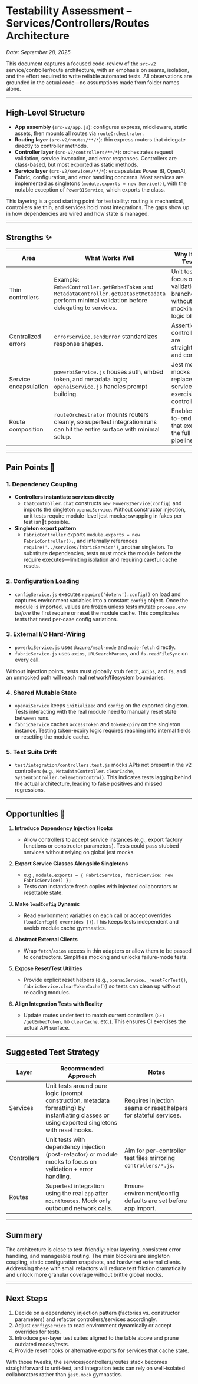 # Testability Assessment – Services/Controllers/Routes Architecture

_Date: September 28, 2025_

This document captures a focused code-review of the `src-v2` service/controller/route architecture, with an emphasis on seams, isolation, and the effort required to write reliable automated tests. All observations are grounded in the actual code—no assumptions made from folder names alone.

---

## High-Level Structure

- **App assembly** (`src-v2/app.js`): configures express, middleware, static assets, then mounts all routes via `routeOrchestrator`.
- **Routing layer** (`src-v2/routes/**/*`): thin express routers that delegate directly to controller methods.
- **Controller layer** (`src-v2/controllers/**/*`): orchestrates request validation, service invocation, and error responses. Controllers are class-based, but most exported as static methods.
- **Service layer** (`src-v2/services/**/*`): encapsulates Power BI, OpenAI, Fabric, configuration, and error handling concerns. Most services are implemented as singletons (`module.exports = new Service()`), with the notable exception of `PowerBIService`, which exports the class.

This layering is a good starting point for testability: routing is mechanical, controllers are thin, and services hold most integrations. The gaps show up in how dependencies are wired and how state is managed.

---

## Strengths ✨

| Area | What Works Well | Why It Helps Testing |
| --- | --- | --- |
| Thin controllers | Example: `EmbedController.getEmbedToken` and `MetadataController.getDatasetMetadata` perform minimal validation before delegating to services. | Unit tests can focus on input validation & branches without mocking large logic blocks. |
| Centralized errors | `errorService.sendError` standardizes response shapes. | Assertions in controller tests are straightforward and consistent. |
| Service encapsulation | `powerbiService.js` houses auth, embed token, and metadata logic; `openaiService.js` handles prompt building. | Jest module mocks can replace whole services when exercising controllers. |
| Route composition | `routeOrchestrator` mounts routers cleanly, so supertest integration runs can hit the entire surface with minimal setup. | Enables end-to-end tests that exercise the full request pipeline. |

---

## Pain Points 🧩

### 1. Dependency Coupling

- **Controllers instantiate services directly**
  - `ChatController.chat` constructs `new PowerBIService(config)` and imports the singleton `openaiService`. Without constructor injection, unit tests require module-level jest mocks; swapping in fakes per test isnt possible.
- **Singleton export pattern**
  - `FabricController` exports `module.exports = new FabricController();`, and internally references `require('../services/fabricService')`, another singleton. To substitute dependencies, tests must mock the module before the require executes—limiting isolation and requiring careful cache resets.

### 2. Configuration Loading

- `configService.js` executes `require('dotenv').config()` on load and captures environment variables into a constant `config` object. Once the module is imported, values are frozen unless tests mutate `process.env` _before_ the first require or reset the module cache. This complicates tests that need per-case config variations.

### 3. External I/O Hard-Wiring

- `powerbiService.js` uses `@azure/msal-node` and `node-fetch` directly.
- `fabricService.js` uses `axios`, `URLSearchParams`, and `fs.readFileSync` on every call.

Without injection points, tests must globally stub `fetch`, `axios`, and `fs`, and an unmocked path will reach real network/filesystem boundaries.

### 4. Shared Mutable State

- `openaiService` keeps `initialized` and `config` on the exported singleton. Tests interacting with the real module need to manually reset state between runs.
- `fabricService` caches `accessToken` and `tokenExpiry` on the singleton instance. Testing token-expiry logic requires reaching into internal fields or resetting the module cache.

### 5. Test Suite Drift

- `test/integration/controllers.test.js` mocks APIs not present in the v2 controllers (e.g., `MetadataController.clearCache`, `SystemController.telemetryControl`). This indicates tests lagging behind the actual architecture, leading to false positives and missed regressions.

---

## Opportunities 🚀

1. **Introduce Dependency Injection Hooks**
   - Allow controllers to accept service instances (e.g., export factory functions or constructor parameters). Tests could pass stubbed services without relying on global jest mocks.

2. **Export Service Classes Alongside Singletons**
   - e.g., `module.exports = { FabricService, fabricService: new FabricService() };`
   - Tests can instantiate fresh copies with injected collaborators or resettable state.

3. **Make `loadConfig` Dynamic**
   - Read environment variables on each call or accept overrides (`loadConfig({ overrides })`). This keeps tests independent and avoids module cache gymnastics.

4. **Abstract External Clients**
   - Wrap `fetch`/`axios` access in thin adapters or allow them to be passed to constructors. Simplifies mocking and unlocks failure-mode tests.

5. **Expose Reset/Test Utilities**
   - Provide explicit reset helpers (e.g., `openaiService._resetForTest()`, `fabricService.clearTokenCache()`) so tests can clean up without reloading modules.

6. **Align Integration Tests with Reality**
   - Update routes under test to match current controllers (`GET /getEmbedToken`, no `clearCache`, etc.). This ensures CI exercises the actual API surface.

---

## Suggested Test Strategy

| Layer | Recommended Approach | Notes |
| --- | --- | --- |
| Services | Unit tests around pure logic (prompt construction, metadata formatting) by instantiating classes or using exported singletons with reset hooks. | Requires injection seams or reset helpers for stateful services. |
| Controllers | Unit tests with dependency injection (post-refactor) or module mocks to focus on validation + error handling. | Aim for per-controller test files mirroring `controllers/*.js`. |
| Routes | Supertest integration using the real `app` after `mountRoutes`. Mock only outbound network calls. | Ensure environment/config defaults are set before app import. |

---

## Summary

The architecture is close to test-friendly: clear layering, consistent error handling, and manageable routing. The main blockers are singleton coupling, static configuration snapshots, and hardwired external clients. Addressing these with small refactors will reduce test friction dramatically and unlock more granular coverage without brittle global mocks.

---

## Next Steps

1. Decide on a dependency injection pattern (factories vs. constructor parameters) and refactor controllers/services accordingly.
2. Adjust `configService` to read environment dynamically or accept overrides for tests.
3. Introduce per-layer test suites aligned to the table above and prune outdated mocks/tests.
4. Provide reset hooks or alternative exports for services that cache state.

With those tweaks, the services/controllers/routes stack becomes straightforward to unit-test, and integration tests can rely on well-isolated collaborators rather than `jest.mock` gymnastics.
